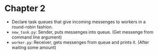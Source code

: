 # Chapter 2
- Declare task queues that give incoming messenges to workers in a round-robin fashion.
- `new_task.py`: Sender, puts messenges into queue. (Get messenge from command line argument)
- `worker.py`: Receiver, gets messenges from queue and prints it. (After waiting some amount)
